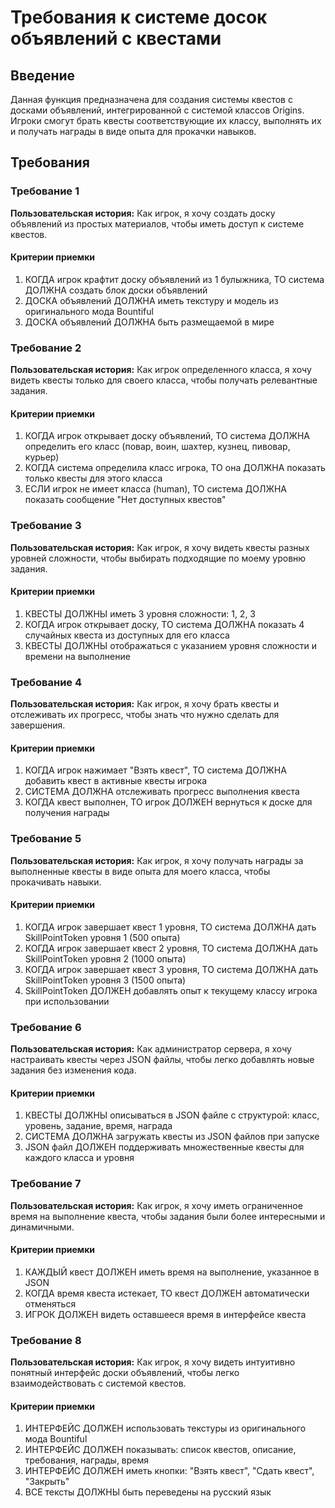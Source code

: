 # Требования к системе досок объявлений с квестами

## Введение

Данная функция предназначена для создания системы квестов с досками объявлений, интегрированной с системой классов Origins. Игроки смогут брать квесты соответствующие их классу, выполнять их и получать награды в виде опыта для прокачки навыков.

## Требования

### Требование 1

**Пользовательская история:** Как игрок, я хочу создать доску объявлений из простых материалов, чтобы иметь доступ к системе квестов.

#### Критерии приемки

1. КОГДА игрок крафтит доску объявлений из 1 булыжника, ТО система ДОЛЖНА создать блок доски объявлений
2. ДОСКА объявлений ДОЛЖНА иметь текстуру и модель из оригинального мода Bountiful
3. ДОСКА объявлений ДОЛЖНА быть размещаемой в мире

### Требование 2

**Пользовательская история:** Как игрок определенного класса, я хочу видеть квесты только для своего класса, чтобы получать релевантные задания.

#### Критерии приемки

1. КОГДА игрок открывает доску объявлений, ТО система ДОЛЖНА определить его класс (повар, воин, шахтер, кузнец, пивовар, курьер)
2. КОГДА система определила класс игрока, ТО она ДОЛЖНА показать только квесты для этого класса
3. ЕСЛИ игрок не имеет класса (human), ТО система ДОЛЖНА показать сообщение "Нет доступных квестов"

### Требование 3

**Пользовательская история:** Как игрок, я хочу видеть квесты разных уровней сложности, чтобы выбирать подходящие по моему уровню задания.

#### Критерии приемки

1. КВЕСТЫ ДОЛЖНЫ иметь 3 уровня сложности: 1, 2, 3
2. КОГДА игрок открывает доску, ТО система ДОЛЖНА показать 4 случайных квеста из доступных для его класса
3. КВЕСТЫ ДОЛЖНЫ отображаться с указанием уровня сложности и времени на выполнение

### Требование 4

**Пользовательская история:** Как игрок, я хочу брать квесты и отслеживать их прогресс, чтобы знать что нужно сделать для завершения.

#### Критерии приемки

1. КОГДА игрок нажимает "Взять квест", ТО система ДОЛЖНА добавить квест в активные квесты игрока
2. СИСТЕМА ДОЛЖНА отслеживать прогресс выполнения квеста
3. КОГДА квест выполнен, ТО игрок ДОЛЖЕН вернуться к доске для получения награды

### Требование 5

**Пользовательская история:** Как игрок, я хочу получать награды за выполненные квесты в виде опыта для моего класса, чтобы прокачивать навыки.

#### Критерии приемки

1. КОГДА игрок завершает квест 1 уровня, ТО система ДОЛЖНА дать SkillPointToken уровня 1 (500 опыта)
2. КОГДА игрок завершает квест 2 уровня, ТО система ДОЛЖНА дать SkillPointToken уровня 2 (1000 опыта)
3. КОГДА игрок завершает квест 3 уровня, ТО система ДОЛЖНА дать SkillPointToken уровня 3 (1500 опыта)
4. SkillPointToken ДОЛЖЕН добавлять опыт к текущему классу игрока при использовании

### Требование 6

**Пользовательская история:** Как администратор сервера, я хочу настраивать квесты через JSON файлы, чтобы легко добавлять новые задания без изменения кода.

#### Критерии приемки

1. КВЕСТЫ ДОЛЖНЫ описываться в JSON файле с структурой: класс, уровень, задание, время, награда
2. СИСТЕМА ДОЛЖНА загружать квесты из JSON файлов при запуске
3. JSON файл ДОЛЖЕН поддерживать множественные квесты для каждого класса и уровня

### Требование 7

**Пользовательская история:** Как игрок, я хочу иметь ограниченное время на выполнение квеста, чтобы задания были более интересными и динамичными.

#### Критерии приемки

1. КАЖДЫЙ квест ДОЛЖЕН иметь время на выполнение, указанное в JSON
2. КОГДА время квеста истекает, ТО квест ДОЛЖЕН автоматически отменяться
3. ИГРОК ДОЛЖЕН видеть оставшееся время в интерфейсе квеста

### Требование 8

**Пользовательская история:** Как игрок, я хочу видеть интуитивно понятный интерфейс доски объявлений, чтобы легко взаимодействовать с системой квестов.

#### Критерии приемки

1. ИНТЕРФЕЙС ДОЛЖЕН использовать текстуры из оригинального мода Bountiful
2. ИНТЕРФЕЙС ДОЛЖЕН показывать: список квестов, описание, требования, награды, время
3. ИНТЕРФЕЙС ДОЛЖЕН иметь кнопки: "Взять квест", "Сдать квест", "Закрыть"
4. ВСЕ тексты ДОЛЖНЫ быть переведены на русский язык